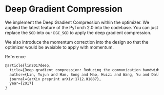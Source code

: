 # Deep Gradient Compression

We implement the Deep Gradient Compression within the optimizer. We applied the latest feature of the PyTorch 2.0 into the codebase. You can just replace the `SGD` into our `DGC_SGD` to apply the deep gradient compression.

We also introduce the momentum correction into the design so that the optimizer would be avaiable to apply with momentum.

Reference

```tex
@article{lin2017deep,
  title={Deep gradient compression: Reducing the communication bandwidth for distributed training},
  author={Lin, Yujun and Han, Song and Mao, Huizi and Wang, Yu and Dally, William J},
  journal={arXiv preprint arXiv:1712.01887},
  year={2017}
}
```

